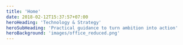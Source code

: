 ```yaml
---
title: 'Home'
date: 2018-02-12T15:37:57+07:00
heroHeading: 'Technology & Strategy'
heroSubHeading: 'Practical guidance to turn ambition into action'
heroBackground: 'images/office_reduced.png'
---
```

